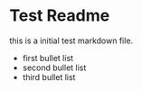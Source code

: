 # Test Readme

this is a initial test markdown file.

* first bullet list
* second bullet list
* third bullet list

